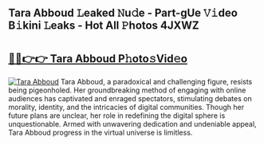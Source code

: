 ## Tara Abboud 𝙻eaked 𝙽u𝚍e - Part-gUe 𝚅𝚒deo B𝚒kini 𝙻eaks - Hot All 𝙿hotos 4JXWZ

# <h2><a href="http://ld1k4o.urlbe.top/?page=Tara+Abboud">🔗🔗👉👉 Tara Abboud P𝚑oto𝚜Vid𝚎o</a></h2>

[![Tara Abboud](https://i.imgur.com/eBuTRDB.gif)](http://ld1k4o.urlbe.top/?page=Tara+Abboud)
Tara Abboud, a paradoxical and challenging figure, resists being pigeonholed. Her groundbreaking method of engaging with online audiences has captivated and enraged spectators, stimulating debates on morality, identity, and the intricacies of digital communities. Though her future plans are unclear, her role in redefining the digital sphere is unquestionable. Armed with unwavering dedication and undeniable appeal, Tara Abboud progress in the virtual universe is limitless.

